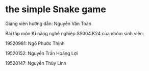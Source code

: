 # the simple Snake game

Giảng viên hướng dẫn: Nguyễn Văn Toàn

Bài tập môn Kĩ năng nghề nghiệp SS004.K24 của nhóm sinh viên:

19520981: Ngô Phước Thịnh

19520152: Nguyễn Trần Hoàng Lợi

19520147: Nguyễn Thùy Linh

